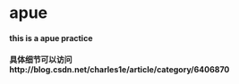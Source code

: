 # apue
#### this is a apue practice
#### 具体细节可以访问http://blog.csdn.net/charles1e/article/category/6406870
